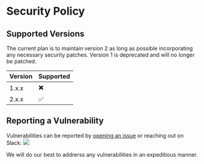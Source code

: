 # Security Policy

## Supported Versions

The current plan is to maintain version 2 as long as possible incorporating any necessary security patches. Version 1 is deprecated and will no longer be patched.

| Version | Supported          |
| ------- | ------------------ |
| 1.x.x   | :heavy_multiplication_x: |
| 2.x.x   | :white_check_mark: |

## Reporting a Vulnerability

Vulnerabilities can be reported by [opening an issue](https://github.com/go-co-op/gocron/issues/new/choose) or reaching out on Slack: [<img src="https://img.shields.io/badge/gophers-gocron-brightgreen?logo=slack">](https://gophers.slack.com/archives/CQ7T0T1FW)

We will do our best to addrerss any vulnerabilities in an expeditious manner.
